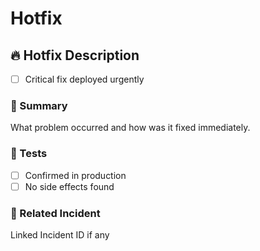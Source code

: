 # Hotfix

## 🔥 Hotfix Description

- [ ] Critical fix deployed urgently

### 📑 Summary

What problem occurred and how was it fixed immediately.

### 🧪 Tests

- [ ] Confirmed in production
- [ ] No side effects found

### 📎 Related Incident

Linked Incident ID if any
